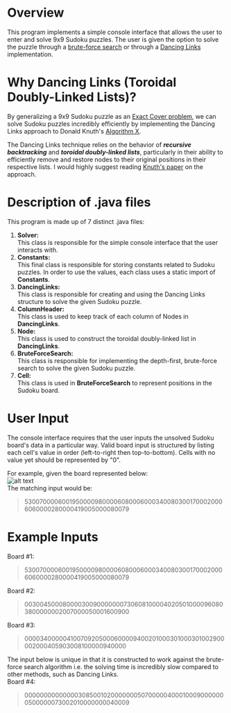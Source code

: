 # Overview
This program implements a simple console interface that allows the user to enter and solve 9x9 Sudoku puzzles. The user is given the option to solve the puzzle through a [brute-force search](https://en.wikipedia.org/wiki/Sudoku_solving_algorithms#Backtracking) or through a [Dancing Links](https://en.wikipedia.org/wiki/Dancing_Links) implementation. 

# Why Dancing Links (Toroidal Doubly-Linked Lists)?
By generalizing a 9x9 Sudoku puzzle as an [Exact Cover problem](https://en.wikipedia.org/wiki/Exact_cover#Sudoku), we can solve Sudoku puzzles incredibly efficiently by implementing the Dancing Links approach to Donald Knuth's [Algorithm X](https://en.wikipedia.org/wiki/Knuth%27s_Algorithm_X).

The Dancing Links technique relies on the behavior of ***recursive backtracking*** and ***toroidal doubly-linked lists***, particularly in their ability to efficiently remove and restore nodes to their original positions in their respective lists. I would highly suggest reading [Knuth's paper](https://www.ocf.berkeley.edu/~jchu/publicportal/sudoku/0011047.pdf) on the approach.

# Description of .java files
This program is made up of 7 distinct .java files:  
1. **Solver:**  
This class is responsible for the simple console interface that the user interacts with.  
2. **Constants:**  
This final class is responsible for storing constants related to Sudoku puzzles. In order to use the values, each class uses a static import of **Constants**.  
3. **DancingLinks:**  
This class is responsible for creating and using the Dancing Links structure to solve the given Sudoku puzzle.  
4. **ColumnHeader:**  
This class is used to keep track of each column of Nodes in **DancingLinks**.  
5. **Node:**  
This class is used to construct the toroidal doubly-linked list in **DancingLinks**.  
6. **BruteForceSearch:**  
This class is responsible for implementing the depth-first, brute-force search to solve the given Sudoku puzzle.  
7. **Cell:**  
This class is used in **BruteForceSearch** to represent positions in the Sudoku board.  

# User Input
The console interface requires that the user inputs the unsolved Sudoku board's data in a particular way. Valid board input is structured by listing each cell's value in order (left-to-right then top-to-bottom). Cells with no value yet should be represented by "0".

For example, given the board represented below:  
![alt text](https://upload.wikimedia.org/wikipedia/commons/e/e0/Sudoku_Puzzle_by_L2G-20050714_standardized_layout.svg)  
The matching input would be:  
> 530070000600195000098000060800060003400803001700020006060000280000419005000080079  

# Example Inputs
Board #1:  
> 530070000600195000098000060800060003400803001700020006060000280000419005000080079  

Board #2:  
> 003004500080000300900000007306081000040205010000960803800000002007000050001600900  

Board #3:  
> 000034000004100709205000600009400201000301000301002900002000405903008100000940000  

The input below is unique in that it is constructed to work against the brute-force search algorithm i.e. the solving time is incredibly slow compared to other methods, such as Dancing Links.  
Board #4:  
> 000000000000003085001020000000507000004000100090000000500000073002010000000040009  
